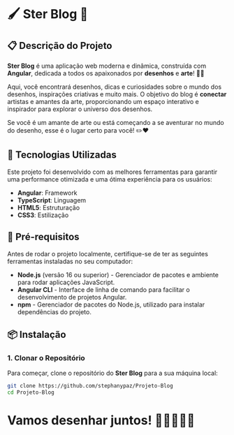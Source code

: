 # 🖌️ **Ster Blog** 🎨

## 📋 **Descrição do Projeto**
**Ster Blog** é uma aplicação web moderna e dinâmica, construída com **Angular**, dedicada a todos os apaixonados por **desenhos** e **arte**! 🌟🎨

Aqui, você encontrará desenhos, dicas e curiosidades sobre o mundo dos desenhos, inspirações criativas e muito mais. O objetivo do blog é **conectar** artistas e amantes da arte, proporcionando um espaço interativo e inspirador para explorar o universo dos desenhos.

Se você é um amante de arte ou está começando a se aventurar no mundo do desenho, esse é o lugar certo para você! ✏️❤️

## 🚀 **Tecnologias Utilizadas**
Este projeto foi desenvolvido com as melhores ferramentas para garantir uma performance otimizada e uma ótima experiência para os usuários:

- **Angular**: Framework
- **TypeScript**: Linguagem
- **HTML5**: Estruturação
- **CSS3**: Estilização

## 🔧 **Pré-requisitos**
Antes de rodar o projeto localmente, certifique-se de ter as seguintes ferramentas instaladas no seu computador:

- **Node.js** (versão 16 ou superior) - Gerenciador de pacotes e ambiente para rodar aplicações JavaScript.
- **Angular CLI** - Interface de linha de comando para facilitar o desenvolvimento de projetos Angular.
- **npm** - Gerenciador de pacotes do Node.js, utilizado para instalar dependências do projeto.

## 📦 **Instalação**

### 1. **Clonar o Repositório**
Para começar, clone o repositório do **Ster Blog** para a sua máquina local:

```bash
git clone https://github.com/stephanypaz/Projeto-Blog
cd Projeto-Blog
```
# Vamos desenhar juntos! 🌟👩‍🎨👨‍🎨
